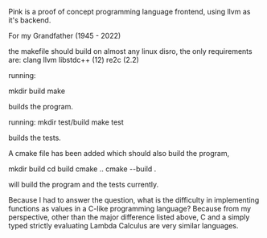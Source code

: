 Pink is a proof of concept programming language frontend, using llvm as it's backend.

For my Grandfather (1945 - 2022)

the makefile should build on almost any linux disro,
the only requirements are:
    clang llvm libstdc++ (12)
    re2c (2.2)

running:

mkdir build
make

builds the program.

running:
mkdir test/build
make test

builds the tests.


A cmake file has been added which should also build the program,

mkdir build 
cd build 
cmake ..
cmake --build . 

will build the program and the tests currently.


Because I had to answer the question, what is the difficulty in implementing functions as values
in a C-like programming language? Because from my perspective, other than the major difference
listed above, C and a simply typed strictly evaluating Lambda Calculus are very similar languages.
